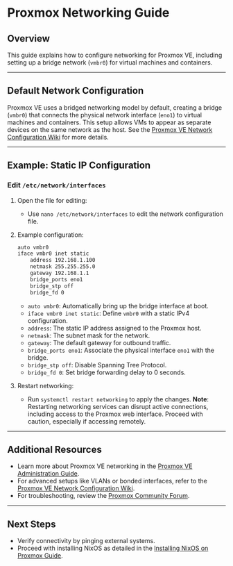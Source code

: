 
# Proxmox Networking Guide

## Overview
This guide explains how to configure networking for Proxmox VE, including setting up a bridge network (`vmbr0`) for virtual machines and containers.

---

## Default Network Configuration
Proxmox VE uses a bridged networking model by default, creating a bridge (`vmbr0`) that connects the physical network interface (`eno1`) to virtual machines and containers. This setup allows VMs to appear as separate devices on the same network as the host. See the [Proxmox VE Network Configuration Wiki](https://pve.proxmox.com/wiki/Network_Configuration) for more details.

---

## Example: Static IP Configuration


### Edit `/etc/network/interfaces`
1. Open the file for editing:
   - Use `nano /etc/network/interfaces` to edit the network configuration file.
   
2. Example configuration:
   ```bash
   auto vmbr0
   iface vmbr0 inet static
       address 192.168.1.100
       netmask 255.255.255.0
       gateway 192.168.1.1
       bridge_ports eno1
       bridge_stp off
       bridge_fd 0
   ```
   - `auto vmbr0`: Automatically bring up the bridge interface at boot.
   - `iface vmbr0 inet static`: Define `vmbr0` with a static IPv4 configuration.
   - `address`: The static IP address assigned to the Proxmox host.
   - `netmask`: The subnet mask for the network.
   - `gateway`: The default gateway for outbound traffic.
   - `bridge_ports eno1`: Associate the physical interface `eno1` with the bridge.
   - `bridge_stp off`: Disable Spanning Tree Protocol.
   - `bridge_fd 0`: Set bridge forwarding delay to 0 seconds.

3. Restart networking:
   - Run `systemctl restart networking` to apply the changes. **Note**: Restarting networking services can disrupt active connections, including access to the Proxmox web interface. Proceed with caution, especially if accessing remotely.

---

## Additional Resources
- Learn more about Proxmox VE networking in the [Proxmox VE Administration Guide](https://pve.proxmox.com/pve-docs/pve-admin-guide.html).
- For advanced setups like VLANs or bonded interfaces, refer to the [Proxmox VE Network Configuration Wiki](https://pve.proxmox.com/wiki/Network_Configuration).
- For troubleshooting, review the [Proxmox Community Forum](https://forum.proxmox.com/).

---

## Next Steps
- Verify connectivity by pinging external systems.
- Proceed with installing NixOS as detailed in the [Installing NixOS on Proxmox Guide](docs/how-tos/0003_installing-nixos-on-proxmox.md).
